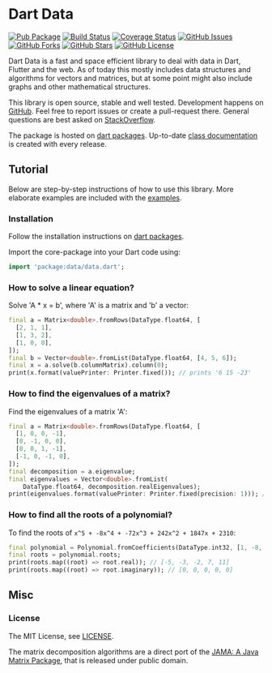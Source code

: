 Dart Data
=========

[![Pub Package](https://img.shields.io/pub/v/data.svg)](https://pub.dev/packages/data)
[![Build Status](https://travis-ci.org/renggli/dart-data.svg)](https://travis-ci.org/renggli/dart-data)
[![Coverage Status](https://coveralls.io/repos/renggli/dart-data/badge.svg)](https://coveralls.io/r/renggli/dart-data)
[![GitHub Issues](https://img.shields.io/github/issues/renggli/dart-data.svg)](https://github.com/renggli/dart-data/issues)
[![GitHub Forks](https://img.shields.io/github/forks/renggli/dart-data.svg)](https://github.com/renggli/dart-data/network)
[![GitHub Stars](https://img.shields.io/github/stars/renggli/dart-data.svg)](https://github.com/renggli/dart-data/stargazers)
[![GitHub License](https://img.shields.io/badge/license-MIT-blue.svg)](https://raw.githubusercontent.com/renggli/dart-data/main/LICENSE)

Dart Data is a fast and space efficient library to deal with data in Dart, Flutter and the web. As of today this mostly includes data structures and algorithms for vectors and matrices, but at some point might also include graphs and other mathematical structures.

This library is open source, stable and well tested. Development happens on [GitHub](https://github.com/renggli/dart-data). Feel free to report issues or create a pull-request there. General questions are best asked on [StackOverflow](https://stackoverflow.com/questions/tagged/data+dart).

The package is hosted on [dart packages](https://pub.dev/packages/data). Up-to-date [class documentation](https://pub.dev/documentation/data/latest/) is created with every release.


Tutorial
--------

Below are step-by-step instructions of how to use this library. More elaborate examples are included with the [examples](https://github.com/renggli/dart-data/tree/main/example).

### Installation

Follow the installation instructions on [dart packages](https://pub.dev/packages/data#-installing-tab-).

Import the core-package into your Dart code using:

```dart
import 'package:data/data.dart';
```

### How to solve a linear equation?

Solve 'A * x = b', where 'A' is a matrix and 'b' a vector:

```dart
final a = Matrix<double>.fromRows(DataType.float64, [
  [2, 1, 1],
  [1, 3, 2],
  [1, 0, 0],
]);
final b = Vector<double>.fromList(DataType.float64, [4, 5, 6]);
final x = a.solve(b.columnMatrix).column(0);
print(x.format(valuePrinter: Printer.fixed()); // prints '6 15 -23'
```

### How to find the eigenvalues of a matrix?

Find the eigenvalues of a matrix 'A':

```dart
final a = Matrix<double>.fromRows(DataType.float64, [
  [1, 0, 0, -1],
  [0, -1, 0, 0],
  [0, 0, 1, -1],
  [-1, 0, -1, 0],
]);
final decomposition = a.eigenvalue;
final eigenvalues = Vector<double>.fromList(
    DataType.float64, decomposition.realEigenvalues);
print(eigenvalues.format(valuePrinter: Printer.fixed(precision: 1))); // prints '-1.0 -1.0 1.0 2.0'
```

### How to find all the roots of a polynomial?

To find the roots of `x^5 + -8x^4 + -72x^3 + 242x^2 + 1847x + 2310`:

```dart
final polynomial = Polynomial.fromCoefficients(DataType.int32, [1, -8, -72, 242, 1847, 2310]);
final roots = polynomial.roots;
print(roots.map((root) => root.real)); // [-5, -3, -2, 7, 11]
print(roots.map((root) => root.imaginary)); // [0, 0, 0, 0, 0]
```

Misc
----

### License

The MIT License, see [LICENSE](https://github.com/renggli/dart-data/raw/main/LICENSE).

The matrix decomposition algorithms are a direct port of the [JAMA: A Java Matrix Package](https://math.nist.gov/javanumerics/jama/), that is released under public domain.
